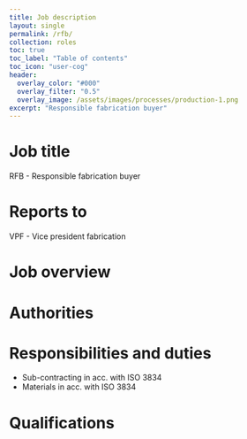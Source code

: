 ```yaml
---
title: Job description
layout: single
permalink: /rfb/
collection: roles
toc: true
toc_label: "Table of contents"
toc_icon: "user-cog"
header:
  overlay_color: "#000"
  overlay_filter: "0.5"
  overlay_image: /assets/images/processes/production-1.png
excerpt: "Responsible fabrication buyer"
---
```

# Job title
RFB - Responsible fabrication buyer

# Reports to
VPF - Vice president fabrication

# Job overview

# Authorities

# Responsibilities and duties
 * Sub-contracting in acc. with ISO 3834
 * Materials in acc. with ISO 3834

# Qualifications

